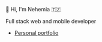 👋 Hi, I'm Nehemia 🇹🇿

Full stack web and mobile developer

+ <a href="https://nehemiahkaaya.netlify.app">Personal portfolio</a> 
